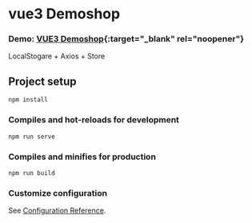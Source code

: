 # vue3 Demoshop 

### Demo: [VUE3 Demoshop](https://webdelin.github.io/vue3-shop-demo/){:target="_blank" rel="noopener"}

LocalStogare + Axios + Store

## Project setup
```
npm install
```

### Compiles and hot-reloads for development
```
npm run serve
```

### Compiles and minifies for production
```
npm run build
```

### Customize configuration
See [Configuration Reference](https://cli.vuejs.org/config/).
